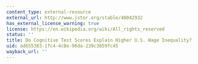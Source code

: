 ```yaml
---
content_type: external-resource
external_url: http://www.jstor.org/stable/40042932
has_external_license_warning: true
license: https://en.wikipedia.org/wiki/All_rights_reserved
status: ''
title: Do Cognitive Test Scores Explain Higher U.S. Wage Inequality?
uid: ad655383-1fc4-4c8e-96da-239c3859fc45
wayback_url: ''
---
```

